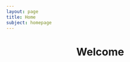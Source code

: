 ```yaml
---
layout: page
title: Home
subject: homepage
---
```


<header class="page">
  <h1 class="page-title">Welcome</h1>
</header>
